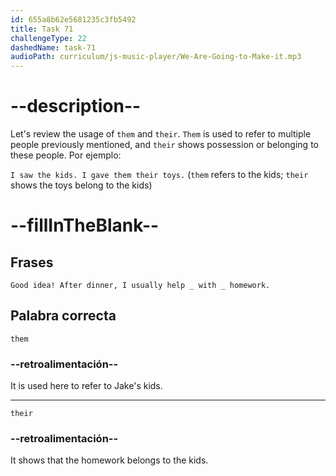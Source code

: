 ```yaml
---
id: 655a8b62e5681235c3fb5492
title: Task 71
challengeType: 22
dashedName: task-71
audioPath: curriculum/js-music-player/We-Are-Going-to-Make-it.mp3
---
```


<!--
AUDIO REFERENCE: 
Jake: Good idea! After dinner, I usually help them with their homework.
-->

# --description--

Let's review the usage of `them` and `their`. `Them` is used to refer to multiple people previously mentioned, and `their` shows possession or belonging to these people. Por ejemplo:

`I saw the kids. I gave them their toys.` (`them` refers to the kids; `their` shows the toys belong to the kids)

# --fillInTheBlank--

## Frases

`Good idea! After dinner, I usually help _ with _ homework.`

## Palabra correcta

`them`

### --retroalimentación--

It is used here to refer to Jake's kids.

---

`their`

### --retroalimentación--

It shows that the homework belongs to the kids.
